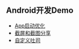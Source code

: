 ## Android开发Demo

* [App启动优化](sample/src/main/java/com/pinger/sample/splash/App启动优化，看淘宝怎么做.md)
* [截屏和截图分享](sample/src/main/java/com/pinger/sample/screenshot/Android截屏和指定View生成截图分享.md)
* [自定义吐司](sample/src/main/java/com/pinger/sample/toast/自定义吐司.md)

